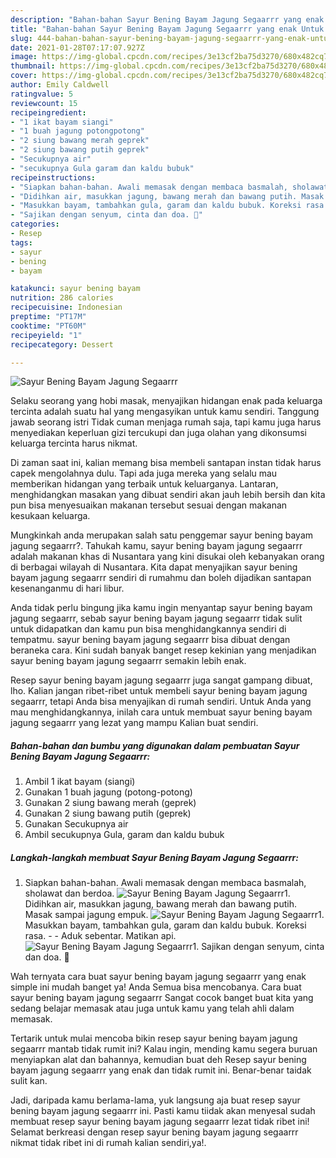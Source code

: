 ```yaml
---
description: "Bahan-bahan Sayur Bening Bayam Jagung Segaarrr yang enak Untuk Jualan"
title: "Bahan-bahan Sayur Bening Bayam Jagung Segaarrr yang enak Untuk Jualan"
slug: 444-bahan-bahan-sayur-bening-bayam-jagung-segaarrr-yang-enak-untuk-jualan
date: 2021-01-28T07:17:07.927Z
image: https://img-global.cpcdn.com/recipes/3e13cf2ba75d3270/680x482cq70/sayur-bening-bayam-jagung-segaarrr-foto-resep-utama.jpg
thumbnail: https://img-global.cpcdn.com/recipes/3e13cf2ba75d3270/680x482cq70/sayur-bening-bayam-jagung-segaarrr-foto-resep-utama.jpg
cover: https://img-global.cpcdn.com/recipes/3e13cf2ba75d3270/680x482cq70/sayur-bening-bayam-jagung-segaarrr-foto-resep-utama.jpg
author: Emily Caldwell
ratingvalue: 5
reviewcount: 15
recipeingredient:
- "1 ikat bayam siangi"
- "1 buah jagung potongpotong"
- "2 siung bawang merah geprek"
- "2 siung bawang putih geprek"
- "Secukupnya air"
- "secukupnya Gula garam dan kaldu bubuk"
recipeinstructions:
- "Siapkan bahan-bahan. Awali memasak dengan membaca basmalah, sholawat dan berdoa."
- "Didihkan air, masukkan jagung, bawang merah dan bawang putih. Masak sampai jagung empuk."
- "Masukkan bayam, tambahkan gula, garam dan kaldu bubuk. Koreksi rasa.   Aduk sebentar. Matikan api."
- "Sajikan dengan senyum, cinta dan doa. 🖤"
categories:
- Resep
tags:
- sayur
- bening
- bayam

katakunci: sayur bening bayam 
nutrition: 286 calories
recipecuisine: Indonesian
preptime: "PT17M"
cooktime: "PT60M"
recipeyield: "1"
recipecategory: Dessert

---
```



![Sayur Bening Bayam Jagung Segaarrr](https://img-global.cpcdn.com/recipes/3e13cf2ba75d3270/680x482cq70/sayur-bening-bayam-jagung-segaarrr-foto-resep-utama.jpg)

Selaku seorang yang hobi masak, menyajikan hidangan enak pada keluarga tercinta adalah suatu hal yang mengasyikan untuk kamu sendiri. Tanggung jawab seorang istri Tidak cuman menjaga rumah saja, tapi kamu juga harus menyediakan keperluan gizi tercukupi dan juga olahan yang dikonsumsi keluarga tercinta harus nikmat.

Di zaman  saat ini, kalian memang bisa membeli santapan instan tidak harus capek mengolahnya dulu. Tapi ada juga mereka yang selalu mau memberikan hidangan yang terbaik untuk keluarganya. Lantaran, menghidangkan masakan yang dibuat sendiri akan jauh lebih bersih dan kita pun bisa menyesuaikan makanan tersebut sesuai dengan makanan kesukaan keluarga. 



Mungkinkah anda merupakan salah satu penggemar sayur bening bayam jagung segaarrr?. Tahukah kamu, sayur bening bayam jagung segaarrr adalah makanan khas di Nusantara yang kini disukai oleh kebanyakan orang di berbagai wilayah di Nusantara. Kita dapat menyajikan sayur bening bayam jagung segaarrr sendiri di rumahmu dan boleh dijadikan santapan kesenanganmu di hari libur.

Anda tidak perlu bingung jika kamu ingin menyantap sayur bening bayam jagung segaarrr, sebab sayur bening bayam jagung segaarrr tidak sulit untuk didapatkan dan kamu pun bisa menghidangkannya sendiri di tempatmu. sayur bening bayam jagung segaarrr bisa dibuat dengan beraneka cara. Kini sudah banyak banget resep kekinian yang menjadikan sayur bening bayam jagung segaarrr semakin lebih enak.

Resep sayur bening bayam jagung segaarrr juga sangat gampang dibuat, lho. Kalian jangan ribet-ribet untuk membeli sayur bening bayam jagung segaarrr, tetapi Anda bisa menyajikan di rumah sendiri. Untuk Anda yang mau menghidangkannya, inilah cara untuk membuat sayur bening bayam jagung segaarrr yang lezat yang mampu Kalian buat sendiri.

<!--inarticleads1-->

##### Bahan-bahan dan bumbu yang digunakan dalam pembuatan Sayur Bening Bayam Jagung Segaarrr:

1. Ambil 1 ikat bayam (siangi)
1. Gunakan 1 buah jagung (potong-potong)
1. Gunakan 2 siung bawang merah (geprek)
1. Gunakan 2 siung bawang putih (geprek)
1. Gunakan Secukupnya air
1. Ambil secukupnya Gula, garam dan kaldu bubuk




<!--inarticleads2-->

##### Langkah-langkah membuat Sayur Bening Bayam Jagung Segaarrr:

1. Siapkan bahan-bahan. Awali memasak dengan membaca basmalah, sholawat dan berdoa.
<img src="https://img-global.cpcdn.com/steps/81434abd8e4eda2e/160x128cq70/sayur-bening-bayam-jagung-segaarrr-langkah-memasak-1-foto.jpg" alt="Sayur Bening Bayam Jagung Segaarrr">1. Didihkan air, masukkan jagung, bawang merah dan bawang putih. Masak sampai jagung empuk.
<img src="https://img-global.cpcdn.com/steps/091a068d72559df4/160x128cq70/sayur-bening-bayam-jagung-segaarrr-langkah-memasak-2-foto.jpg" alt="Sayur Bening Bayam Jagung Segaarrr">1. Masukkan bayam, tambahkan gula, garam dan kaldu bubuk. Koreksi rasa.  -  - Aduk sebentar. Matikan api.
<img src="https://img-global.cpcdn.com/steps/72aa9a8064aeadef/160x128cq70/sayur-bening-bayam-jagung-segaarrr-langkah-memasak-3-foto.jpg" alt="Sayur Bening Bayam Jagung Segaarrr">1. Sajikan dengan senyum, cinta dan doa. 🖤




Wah ternyata cara buat sayur bening bayam jagung segaarrr yang enak simple ini mudah banget ya! Anda Semua bisa mencobanya. Cara buat sayur bening bayam jagung segaarrr Sangat cocok banget buat kita yang sedang belajar memasak atau juga untuk kamu yang telah ahli dalam memasak.

Tertarik untuk mulai mencoba bikin resep sayur bening bayam jagung segaarrr mantab tidak rumit ini? Kalau ingin, mending kamu segera buruan menyiapkan alat dan bahannya, kemudian buat deh Resep sayur bening bayam jagung segaarrr yang enak dan tidak rumit ini. Benar-benar taidak sulit kan. 

Jadi, daripada kamu berlama-lama, yuk langsung aja buat resep sayur bening bayam jagung segaarrr ini. Pasti kamu tiidak akan menyesal sudah membuat resep sayur bening bayam jagung segaarrr lezat tidak ribet ini! Selamat berkreasi dengan resep sayur bening bayam jagung segaarrr nikmat tidak ribet ini di rumah kalian sendiri,ya!.

